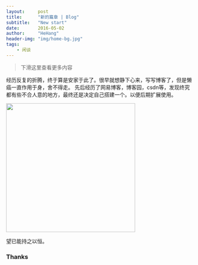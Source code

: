 ```yaml
---
layout:     post
title:      "新的篇章 | Blog"
subtitle:   "New start"
date:       2016-05-02
author:     "HeHang"
header-img: "img/home-bg.jpg"
tags:
    - 闲谈
---
```



> 下滑这里查看更多内容

经历反复的折腾，终于算是安家于此了。很早就想静下心来，写写博客了，但是懒癌一直作用于身，舍不得走。
先后经历了网易博客，博客园，csdn等，发现终究都有些不合人意的地方，最终还是决定自己搭建一个。以便后期扩展使用。

<img src="http://blog-image.bj.bcebos.com/common/maimeng.jpg" width="350" height="350"/>

望已能持之以恒。

### Thanks
